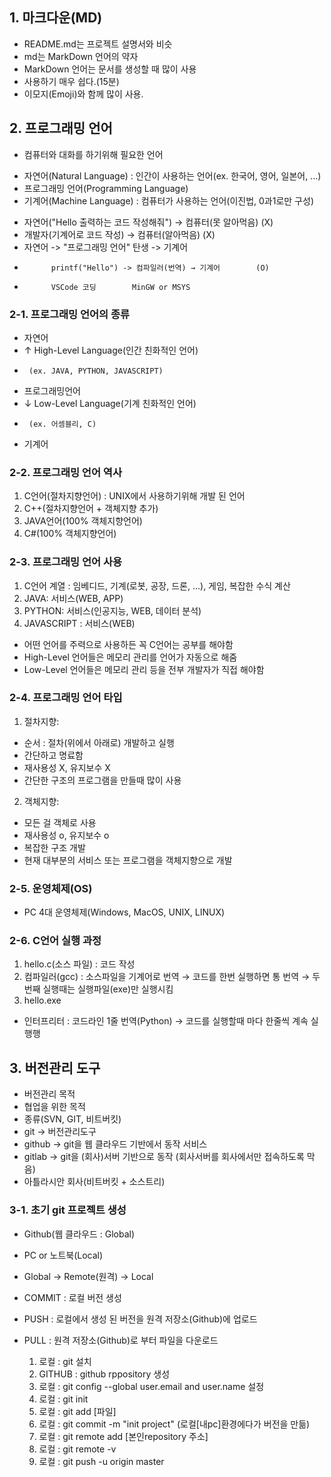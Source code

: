 ## 1. 마크다운(MD)
  - README.md는 프로젝트 설명서와 비슷
  - md는 MarkDown 언어의 약자
  - MarkDown 언어는 문서를 생성할 때 많이 사용
  - 사용하기 매우 쉽다.(15분)
  - 이모지(Emoji)와 함께 많이 사용.

## 2. 프로그래밍 언어
  - 컴퓨터와 대화를 하기위해 필요한 언어
   + 자연어(Natural Language) : 인간이 사용하는 언어(ex. 한국어, 영어, 일본어, ...)
   + 프로그래밍 언어(Programming Language) 
   + 기계어(Machine Language) : 컴퓨터가 사용하는 언어(이진법, 0과1로만 구성)
  - 자연어("Hello 출력하는 코드 작성해줘") → 컴퓨터(못 알아먹음)  (X)
  - 개발자(기계어로 코드 작성) → 컴퓨터(알아먹음)                 (X)
  - 자연어 -> "프로그래밍 언어" 탄생 -> 기계어
  -           printf("Hello") -> 컴파일러(번역) → 기계어        (O)
  -           VSCode 코딩        MinGW or MSYS

### 2-1. 프로그래밍 언어의 종류
  - 자연어
  -   ↑ High-Level Language(인간 친화적인 언어)
  -      (ex. JAVA, PYTHON, JAVASCRIPT)
  - 프로그래밍언어
  -   ↓ Low-Level Language(기계 친화적인 언어)
  -      (ex. 어셈블리, C)
  - 기계어

### 2-2. 프로그래밍 언어 역사
  1. C언어(절차지향언어) : UNIX에서 사용하기위해 개발 된 언어
  2. C++(절차지향언어 + 객체지향 추가)
  3. JAVA언어(100% 객체지향언어)
  4. C#(100% 객체지향언어)

### 2-3. 프로그래밍 언어 사용
  1. C언어 계열 : 임베디드, 기계(로봇, 공장, 드론, ...), 게임, 복잡한 수식 계산
  2. JAVA: 서비스(WEB, APP)
  3. PYTHON: 서비스(인공지능, WEB, 데이터 분석)
  4. JAVASCRIPT : 서비스(WEB)
  * 어떤 언어를 주력으로 사용하든 꼭 C언어는 공부를 해야함
  * High-Level 언어들은 메모리 관리를 언어가 자동으로 해줌
  * Low-Level 언어들은 메모리 관리 등을 전부 개발자가 직접 해야함

### 2-4. 프로그래밍 언어 타입
  1. 절차지향:
   - 순서 : 절차(위에서 아래로) 개발하고 실행
   - 간단하고 명료함
   - 재사용성 X, 유지보수 X
   - 간단한 구조의 프로그램을 만들때 많이 사용

  2. 객체지향:
   - 모든 걸 객체로 사용
   - 재사용성 o, 유지보수 o
   - 복잡한 구조 개발
   - 현재 대부분의 서비스 또는 프로그램을 객체지향으로 개발


### 2-5. 운영체제(OS)
  - PC 4대 운영체제(Windows, MacOS, UNIX, LINUX)

### 2-6. C언어 실행 과정
  1. hello.c(소스 파일) : 코드 작성
  2. 컴파일러(gcc)      : 소스파일을 기계어로 번역 → 코드를 한번 실행하면 통 번역 → 두번째 실행때는 실행파일(exe)만 실행시킴
  3. hello.exe
  * 인터프리터 : 코드라인 1줄 번역(Python) → 코드를 실행할때 마다 한줄씩 계속 실행행

## 3. 버전관리 도구
  - 버전관리 목적
  - 협업을 위한 목적
  - 종류(SVN, GIT, 비트버킷)
  - git → 버전관리도구
  - github → git을 웹 클라우드 기반에서 동작 서비스 
  - gitlab → git을 (회사)서버 기반으로 동작 (회사서버를 회사에서만 접속하도록 막음)
  - 아틀라시안 회사(비트버킷 + 소스트리)

### 3-1. 초기 git 프로젝트 생성
+ Github(웹 클라우드 : Global)
+ PC or 노트북(Local)
+ Global → Remote(원격) → Local

+ COMMIT : 로컬 버전 생성
+ PUSH : 로컬에서 생성 된 버전을 원격 저장소(Github)에 업로드
+ PULL : 원격 저장소(Github)로 부터 파일을 다운로드

  1. 로컬 : git 설치
  2. GITHUB : github rppository 생성
  3. 로컬 : git config --global user.email and user.name 설정
  4. 로컬 : git init
  5. 로컬 : git add [파일]
  6. 로컬 : git commit -m "init project" (로컬[내pc]환경에다가 버전을 만듦)
  7. 로컬 : git remote add [본인repository 주소]
  8. 로컬 : git remote -v
  9. 로컬 : git push -u origin master